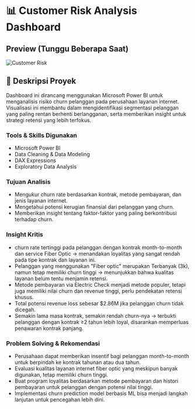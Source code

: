# 📊 Customer Risk Analysis Dashboard

## Preview (Tunggu Beberapa Saat)
![Customer Risk](https://github.com/user-attachments/assets/19f7c9e4-7ea4-4ea4-a004-7531c7660ec4)

## 📌 Deskripsi Proyek
Dashboard ini dirancang menggunakan Microsoft Power BI untuk menganalisis risiko churn pelanggan pada perusahaan layanan internet. Visualisasi ini membantu dalam mengidentifikasi segmentasi pelanggan yang paling rentan berhenti berlangganan, serta memberikan insight untuk strategi retensi yang lebih terfokus.

### Tools & Skills Digunakan
- Microsoft Power BI
- Data Cleaning & Data Modeling
- DAX Expressions
- Exploratory Data Analysis

### Tujuan Analisis
- Mengukur churn rate berdasarkan kontrak, metode pembayaran, dan jenis layanan internet.
- Mengetahui potensi kerugian finansial dari pelanggan yang churn.
- Memberikan insight tentang faktor-faktor yang paling berkontribusi terhadap churn.

### Insight Kritis
- churn rate tertinggi pada pelanggan dengan kontrak month-to-month dan service Fiber Optic → menandakan loyalitas yang sangat rendah pada tipe kontrak dan layanan ini.
- Pelanggan yang menggunakan "Fiber optic" merupakan Terbanyak (3k), namun tetap memiliki churn tinggi → menunjukkan bahwa kualitas layanan belum tentu menjamin retensi.
- Metode pembayaran via Electric Check menjadi metode populer, tetapi juga memiliki nilai churn dan revenue tinggi, perlu pendekatan retensi khusus.
- Total potensi revenue loss sebesar $2.86M jika pelanggan churn tidak dicegah.
- Semakin lama masa kontrak, semakin rendah churn-nya → terbukti pelanggan dengan kontrak ≥2 tahun lebih loyal, disarankan memperluas penawaran kontrak panjang.

### Problem Solving & Rekomendasi
- Perusahaan dapat memberikan insentif bagi pelanggan month-to-month untuk berpindah ke kontrak tahunan atau dua tahun.
- Evaluasi kualitas layanan internet fiber optic yang meskipun banyak digunakan, tetap memiliki churn tinggi.
- Buat program loyalitas berdasarkan metode pembayaran dan histori pembayaran untuk pelanggan dengan potensi nilai tinggi.
- Implementasi churn prediction model berbasis ML bisa menjadi langkah lanjutan untuk pencegahan lebih dini.


